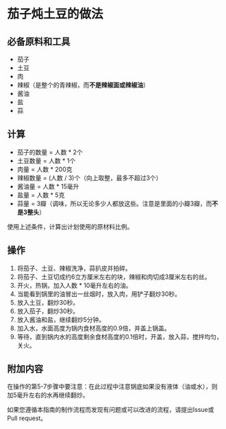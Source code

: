 # 茄子炖土豆的做法

## 必备原料和工具

- 茄子
- 土豆
- 肉
- 辣椒（是整个的青辣椒，而**不是辣椒面或辣椒油**）
- 酱油
- 盐
- 蒜

## 计算

- 茄子的数量 = 人数 * 2个
- 土豆数量 = 人数 * 1个
- 肉量 = 人数 * 200克
- 辣椒数量 = (人数 / 3)个（向上取整，最多不超过3个）
- 酱油量 = 人数 * 15毫升
- 盐量 = 人数 * 5克
- 蒜量 = 3瓣（调味，所以无论多少人都放这些。注意是里面的小瓣3瓣，而**不是3整头**）

使用上述条件，计算出计划使用的原材料比例。

## 操作

1. 将茄子、土豆、辣椒洗净，蒜扒皮并拍碎。
2. 将茄子、土豆切成约6立方厘米左右的块，辣椒和肉切成3厘米左右的丝。
3. 开火，热锅，加入人数 * 10毫升左右的油。
4. 当能看到锅里的油冒出一丝烟时，放入肉，用铲子翻炒30秒。
5. 放入土豆，翻炒30秒。
6. 放入茄子，翻炒30秒。
7. 放入酱油和盐，继续翻炒5分钟。
8. 加入水，水面高度为锅内食材高度的0.9倍，并盖上锅盖。
9. 等待，直到锅内水的高度剩余食材高度的0.1倍时，开盖，放入蒜，搅拌均匀，关火。

## 附加内容

在操作的第5-7步骤中要注意：在此过程中注意锅底如果没有液体（油或水），则加5毫升左右的水再继续翻炒。

如果您遵循本指南的制作流程而发现有问题或可以改进的流程，请提出Issue或Pull request。